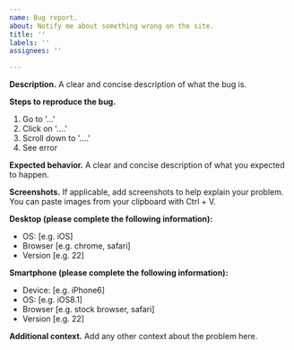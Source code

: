 ```yaml
---
name: Bug report.
about: Notify me about something wrong on the site.
title: ''
labels: ''
assignees: ''

---
```


**Description.**
A clear and concise description of what the bug is.

**Steps to reproduce the bug.**
1. Go to '...'
2. Click on '....'
3. Scroll down to '....'
4. See error

**Expected behavior.**
A clear and concise description of what you expected to happen.

**Screenshots.**
If applicable, add screenshots to help explain your problem. You can paste images from your clipboard with Ctrl + V.

**Desktop (please complete the following information):**
 - OS: [e.g. iOS]
 - Browser [e.g. chrome, safari]
 - Version [e.g. 22]

**Smartphone (please complete the following information):**
 - Device: [e.g. iPhone6]
 - OS: [e.g. iOS8.1]
 - Browser [e.g. stock browser, safari]
 - Version [e.g. 22]

**Additional context.**
Add any other context about the problem here.
